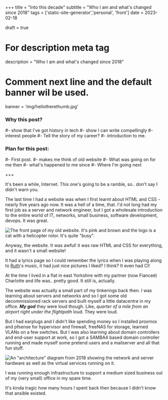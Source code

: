 +++
title = "Into this decade"
subtitle = "Who I am and what's changed since 2018"
tags = ['static-site-generator','personal', 'front']
date = 2023-02-18

draft = true

# For description meta tag
description = "Who I am and what's changed since 2018"

# Comment next line and the default banner wil be used.
banner = 'img/hellotherethumb.jpg'



### Why this post?
#- show that I've got history in tech
#- show I can write compellingly
#- interest people
#- Tell the story of my career?
#- introduction to me.

### Plan for this post:
#- First post. 
#- makes me think of old website
#- What was going on for me then
#- what's happened to me since
#- Where I'm going next


+++


It's been a while, Internet. This one's going to be a ramble, so.. don't say I didn't warn you.

The last time I had a website was when I first learnt about HTML and CSS - nearly five years ago now. It was a hell of a time, that. I'd not long had my first job as a server and network engineer, but I got a wholesale introduction to the entire world of IT, networks, small business, software development, devops. It was great. 

![The front page of my old website. It's pink and brown and the logo is a cat with a helicopter rotor. It's quite "busy".](/img/old_website.png)

Anyway, the website. It was awful! it was raw HTML and CSS for everything, and it wasn't a small website!

It had a lyrics page so I could remember the lyrics when I was playing along to [Ruth](https://www.ruthlyonmusic.com/)'s music, it had just nice pictures I liked? I think? It even had CI!

At the time I lived in a flat in east Yorkshire with my partner (now Fianceé) Charlotte and life was.. pretty good. It still is, actually. 

The website was actually a small part of my tinkerings back then. I was learning about servers and networks and so I got some old decommissioned rack servers and built myself a little datacentre in my office. _**My god**_ they were loud though. Like, _quarter of a mile from an airport right under the flightpath_ loud. They were loud. 

But I had earplugs and I didn't like spending money so I installed proxmox and pfsense for hypervisor and firewall, freeNAS for storage, learned VLANs on a few switches. But I was also learning about domain controllers and end-user support at work, so I got a SAMBA4 based domain controller running and made myself some pretend users and a mailserver and all that fun stuff. 

![An "architecture" diagram from 2018 showing the network and server hardware as well as the virtual services running on it.](/img/network.png)

I was running enough infrastructure to support a medium sized business out of my (very small) office in my spare time. 

It's kinda tragic how many hours I spent back then because I didn't know that ansible existed. 

